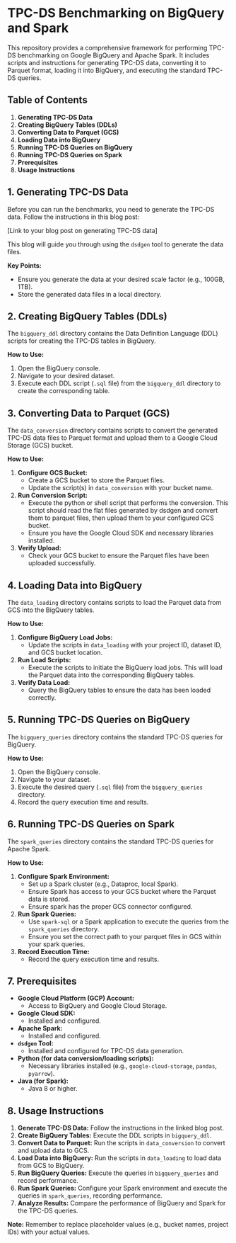 # TPC-DS Benchmarking on BigQuery and Spark

This repository provides a comprehensive framework for performing TPC-DS benchmarking on Google BigQuery and Apache Spark. It includes scripts and instructions for generating TPC-DS data, converting it to Parquet format, loading it into BigQuery, and executing the standard TPC-DS queries.

## Table of Contents

1.  **Generating TPC-DS Data**
2.  **Creating BigQuery Tables (DDLs)**
3.  **Converting Data to Parquet (GCS)**
4.  **Loading Data into BigQuery**
5.  **Running TPC-DS Queries on BigQuery**
6.  **Running TPC-DS Queries on Spark**
7.  **Prerequisites**
8.  **Usage Instructions**

## 1. Generating TPC-DS Data

Before you can run the benchmarks, you need to generate the TPC-DS data. Follow the instructions in this blog post:

[Link to your blog post on generating TPC-DS data]

This blog will guide you through using the `dsdgen` tool to generate the data files.

**Key Points:**

* Ensure you generate the data at your desired scale factor (e.g., 100GB, 1TB).
* Store the generated data files in a local directory.

## 2. Creating BigQuery Tables (DDLs)

The `bigquery_ddl` directory contains the Data Definition Language (DDL) scripts for creating the TPC-DS tables in BigQuery.

**How to Use:**

1.  Open the BigQuery console.
2.  Navigate to your desired dataset.
3.  Execute each DDL script (`.sql` file) from the `bigquery_ddl` directory to create the corresponding table.

## 3. Converting Data to Parquet (GCS)

The `data_conversion` directory contains scripts to convert the generated TPC-DS data files to Parquet format and upload them to a Google Cloud Storage (GCS) bucket.

**How to Use:**

1.  **Configure GCS Bucket:**
    * Create a GCS bucket to store the Parquet files.
    * Update the script(s) in `data_conversion` with your bucket name.
2.  **Run Conversion Script:**
    * Execute the python or shell script that performs the conversion. This script should read the flat files generated by dsdgen and convert them to parquet files, then upload them to your configured GCS bucket.
    * Ensure you have the Google Cloud SDK and necessary libraries installed.
3.  **Verify Upload:**
    * Check your GCS bucket to ensure the Parquet files have been uploaded successfully.

## 4. Loading Data into BigQuery

The `data_loading` directory contains scripts to load the Parquet data from GCS into the BigQuery tables.

**How to Use:**

1.  **Configure BigQuery Load Jobs:**
    * Update the scripts in `data_loading` with your project ID, dataset ID, and GCS bucket location.
2.  **Run Load Scripts:**
    * Execute the scripts to initiate the BigQuery load jobs. This will load the Parquet data into the corresponding BigQuery tables.
3.  **Verify Data Load:**
    * Query the BigQuery tables to ensure the data has been loaded correctly.

## 5. Running TPC-DS Queries on BigQuery

The `bigquery_queries` directory contains the standard TPC-DS queries for BigQuery.

**How to Use:**

1.  Open the BigQuery console.
2.  Navigate to your dataset.
3.  Execute the desired query (`.sql` file) from the `bigquery_queries` directory.
4.  Record the query execution time and results.

## 6. Running TPC-DS Queries on Spark

The `spark_queries` directory contains the standard TPC-DS queries for Apache Spark.

**How to Use:**

1.  **Configure Spark Environment:**
    * Set up a Spark cluster (e.g., Dataproc, local Spark).
    * Ensure Spark has access to your GCS bucket where the Parquet data is stored.
    * Ensure spark has the proper GCS connector configured.
2.  **Run Spark Queries:**
    * Use `spark-sql` or a Spark application to execute the queries from the `spark_queries` directory.
    * Ensure you set the correct path to your parquet files in GCS within your spark queries.
3.  **Record Execution Time:**
    * Record the query execution time and results.

## 7. Prerequisites

* **Google Cloud Platform (GCP) Account:**
    * Access to BigQuery and Google Cloud Storage.
* **Google Cloud SDK:**
    * Installed and configured.
* **Apache Spark:**
    * Installed and configured.
* **`dsdgen` Tool:**
    * Installed and configured for TPC-DS data generation.
* **Python (for data conversion/loading scripts):**
    * Necessary libraries installed (e.g., `google-cloud-storage`, `pandas`, `pyarrow`).
* **Java (for Spark):**
    * Java 8 or higher.

## 8. Usage Instructions

1.  **Generate TPC-DS Data:** Follow the instructions in the linked blog post.
2.  **Create BigQuery Tables:** Execute the DDL scripts in `bigquery_ddl`.
3.  **Convert Data to Parquet:** Run the scripts in `data_conversion` to convert and upload data to GCS.
4.  **Load Data into BigQuery:** Run the scripts in `data_loading` to load data from GCS to BigQuery.
5.  **Run BigQuery Queries:** Execute the queries in `bigquery_queries` and record performance.
6.  **Run Spark Queries:** Configure your Spark environment and execute the queries in `spark_queries`, recording performance.
7.  **Analyze Results:** Compare the performance of BigQuery and Spark for the TPC-DS queries.

**Note:** Remember to replace placeholder values (e.g., bucket names, project IDs) with your actual values.
